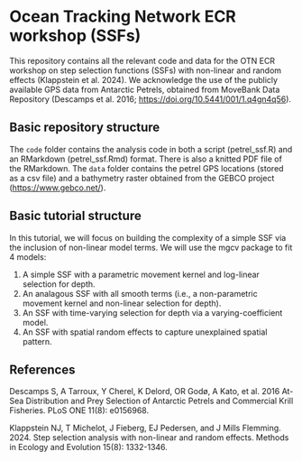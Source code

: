 # Ocean Tracking Network ECR workshop (SSFs)

This repository contains all the relevant code and data for the OTN ECR workshop on step selection functions (SSFs) with non-linear and random effects (Klappstein et al. 2024). We acknowledge the use of the publicly available GPS data from Antarctic Petrels, obtained from MoveBank Data Repository (Descamps et al. 2016; https://doi.org/10.5441/001/1.q4gn4q56). 

## Basic repository structure
The `code` folder contains the analysis code in both a script (petrel_ssf.R) and an RMarkdown (petrel_ssf.Rmd) format. There is also a knitted PDF file of the RMarkdown. The `data` folder contains the petrel GPS locations (stored as a csv file) and a bathymetry raster obtained from the GEBCO project (https://www.gebco.net/). 

## Basic tutorial structure
In this tutorial, we will focus on building the complexity of a simple SSF via the inclusion of non-linear model terms. We will use the mgcv package to fit 4 models: 

1. A simple SSF with a parametric movement kernel and log-linear selection for depth.
2. An analagous SSF with all smooth terms (i.e., a non-parametric movement kernel and non-linear selection for depth). 
3. An SSF with time-varying selection for depth via a varying-coefficient model. 
4. An SSF with spatial random effects to capture unexplained spatial pattern.

## References

Descamps S, A Tarroux, Y Cherel, K Delord, OR Godø, A Kato, et al. 2016 At-Sea Distribution and Prey Selection of Antarctic Petrels and Commercial Krill Fisheries. PLoS ONE 11(8): e0156968. 

Klappstein NJ, T Michelot, J Fieberg, EJ Pedersen, and J Mills Flemming. 2024. Step selection analysis with non-linear and random effects. Methods in Ecology and Evolution 15(8): 1332-1346.